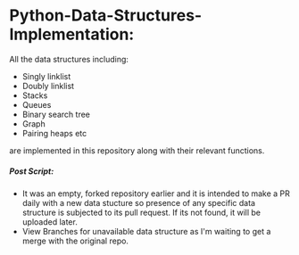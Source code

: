 # Python-Data-Structures-Implementation:

All the data structures including:

- Singly linklist
- Doubly linklist
- Stacks
- Queues
- Binary search tree
- Graph
- Pairing heaps etc

are implemented in this repository along with their relevant functions.

##### Post Script:

- It was an empty, forked repository earlier and it is intended to make a PR daily with a new data stucture so presence of any specific data structure is subjected to its pull request. If its not found, it will be uploaded later.
- View Branches for unavailable data structure as I'm waiting to get a merge with the original repo.
